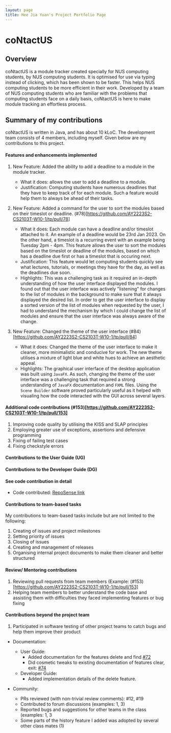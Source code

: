 ```yaml
---
layout: page
title: Hee Jia Yuan's Project Portfolio Page
---
```

# coNtactUS 

## Overview
coNtactUS is a module tracker created specially for NUS computing students, by NUS computing students. It is optimised for use via typing 
instead of clicking, which has been shown to be faster. This helps NUS computing students to be more efficient in their work. Developed by a team of NUS computing students who are familiar with the problems that computing students face on a daily basis, coNtactUS is here to make module tracking an effortless process.

## Summary of my contributions
coNtactUS is written in Java, and has about 10 kLoC. The development team consists of 4 members, including myself. Given below are my contributions to this project.

#### Features and enhancements implemented
1. New Feature: Added the ability to add a deadline to a module in the module tracker. 
   * What it does: allows the user to add a deadline to a module. 
   * Justification: Computing students have numerous deadlines that they have to keep track of for each module. Such a feature would help them to always be ahead of their tasks.
 
2. New Feature: Added a command for the user to sort the modules based on their timeslot or deadline. (\#78)[https://github.com/AY2223S2-CS2103T-W10-1/tp/pull/78]
   * What it does: Each module can have a deadline and/or timeslot attached to it. An example of a deadline would be 23rd Jan 2023. On the other hand, a timeslot is a recurring event with an example being Tuesday 2pm - 4pm. This feature allows the user to sort the modules based on the timeslot or deadline of the modules, based on which has a deadline due first or has a timeslot that is occuring next. 
   * Justification: This feature would let computing students quickly see what lectures, tutorials, or meetings they have for the day, as well as the deadlines due soon.
   * Highlights: This was a challenging task as it required an in-depth understanding of how the user interface displayed the modules. I found out that the user interface was actively "listening" for changes to the list of modules in the background to make sure that it always displayed the desired list. In order to get the user interface to display a sorted version of the list of modules when requested by the user, I had to understand the mechanism by which I could change the list of modules and ensure that the user interface was always aware of the change. 
  
3. New Feature: Changed the theme of the user interface (\#84)[https://github.com/AY2223S2-CS2103T-W10-1/tp/pull/84]
   * What it does: Changed the theme of the user interface to make it cleaner, more minimalistic and conducive for work. The new theme utilises a mixture of light blue and white hues to achieve an aesthetic appeal. 
   * Highlights: The graphical user interface of the desktop application was built using `JavaFX`. As such, changing the theme of the user interface was a challenging task that required a strong understanding of `JavaFX` documentation and `FXML` files. Using the `Scene Builder` software proved particularly useful as it helped with visualing how the code interacted with the GUI across several layers. 
 
#### Additional code contributions (\#153)[https://github.com/AY2223S2-CS2103T-W10-1/tp/pull/153]
1. Improving code quality by utilising the KISS and SLAP principles
2. Employing greater use of exceptions, assertions and defensive programming
3. Fixing of failing test cases
4. Fixing checkstyle errors 

#### Contributions to the User Guide (UG) 

#### Contributions to the Developer Guide (DG) 

#### See code contribution in detail
* Code contributed: [RepoSense link](https://nus-cs2103-ay2223s2.github.io/tp-dashboard/?search=jayhee3&breakdown=true)


#### Contributions to team-based tasks
My contributions to team-based tasks include but are not limited to the following: 
1. Creating of issues and project milestones
2. Setting priority of issues 
3. Closing of issues
4. Creating and management of releases  
5. Organising internal project documents to make them cleaner and better structured 

#### Review/ Mentoring contributions 
1. Reviewing pull requests from team members (Example: (\#153)[https://github.com/AY2223S2-CS2103T-W10-1/tp/pull/153]
2. Helping team members to better understand the code base and assisting them with difficulties they faced implementing features or bug fixing 

#### Contributions beyond the project team
1. Participated in software testing of other project teams to catch bugs and help them improve their product 

* Documentation:
  * User Guide:
    * Added documentation for the features delete and find [\#72]()
    * Did cosmetic tweaks to existing documentation of features clear, exit: [\#74]()
  * Developer Guide:
    * Added implementation details of the delete feature.

* Community:
  * PRs reviewed (with non-trivial review comments): \#12, \#19
  * Contributed to forum discussions (examples: 1, 3)
  * Reported bugs and suggestions for other teams in the class (examples: 1, 3
  * Some parts of the history feature I added was adopted by several other class mates (1)


